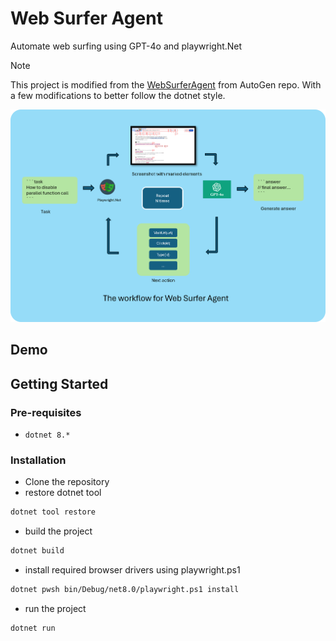 # Web Surfer Agent

Automate web surfing using GPT-4o and playwright.Net

> [!Note]
> This project is modified from the [WebSurferAgent](https://github.com/microsoft/autogen/blob/main/autogen/agentchat/contrib/web_surfer.py) from AutoGen repo.
> With a few modifications to better follow the dotnet style.

![Web Surfer Agent](./assets/workflow.png)

## Demo


## Getting Started

### Pre-requisites
- `dotnet 8.*`

### Installation
- Clone the repository
- restore dotnet tool
```bash
dotnet tool restore
```
- build the project
```bash
dotnet build
```
- install required browser drivers using playwright.ps1
```bash
dotnet pwsh bin/Debug/net8.0/playwright.ps1 install
```
- run the project
```bash
dotnet run
```